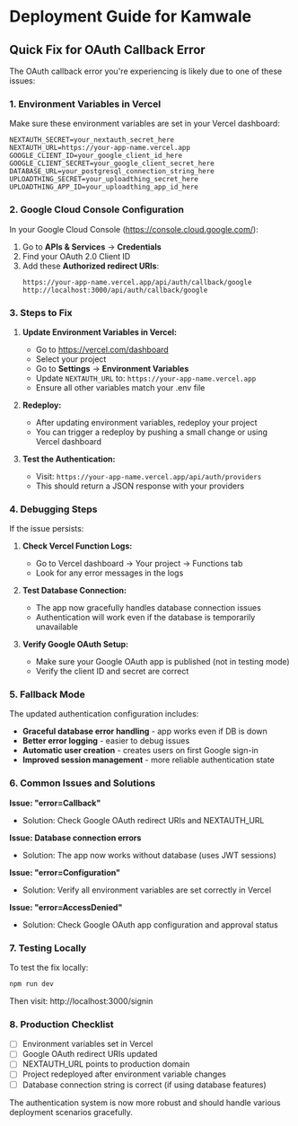 # Deployment Guide for Kamwale

## Quick Fix for OAuth Callback Error

The OAuth callback error you're experiencing is likely due to one of these issues:

### 1. Environment Variables in Vercel

Make sure these environment variables are set in your Vercel dashboard:

```
NEXTAUTH_SECRET=your_nextauth_secret_here
NEXTAUTH_URL=https://your-app-name.vercel.app
GOOGLE_CLIENT_ID=your_google_client_id_here
GOOGLE_CLIENT_SECRET=your_google_client_secret_here
DATABASE_URL=your_postgresql_connection_string_here
UPLOADTHING_SECRET=your_uploadthing_secret_here
UPLOADTHING_APP_ID=your_uploadthing_app_id_here
```

### 2. Google Cloud Console Configuration

In your Google Cloud Console (https://console.cloud.google.com/):

1. Go to **APIs & Services** → **Credentials**
2. Find your OAuth 2.0 Client ID
3. Add these **Authorized redirect URIs**:
   ```
   https://your-app-name.vercel.app/api/auth/callback/google
   http://localhost:3000/api/auth/callback/google
   ```

### 3. Steps to Fix

1. **Update Environment Variables in Vercel:**
   - Go to https://vercel.com/dashboard
   - Select your project
   - Go to **Settings** → **Environment Variables**
   - Update `NEXTAUTH_URL` to: `https://your-app-name.vercel.app`
   - Ensure all other variables match your .env file

2. **Redeploy:**
   - After updating environment variables, redeploy your project
   - You can trigger a redeploy by pushing a small change or using Vercel dashboard

3. **Test the Authentication:**
   - Visit: `https://your-app-name.vercel.app/api/auth/providers`
   - This should return a JSON response with your providers

### 4. Debugging Steps

If the issue persists:

1. **Check Vercel Function Logs:**
   - Go to Vercel dashboard → Your project → Functions tab
   - Look for any error messages in the logs

2. **Test Database Connection:**
   - The app now gracefully handles database connection issues
   - Authentication will work even if the database is temporarily unavailable

3. **Verify Google OAuth Setup:**
   - Make sure your Google OAuth app is published (not in testing mode)
   - Verify the client ID and secret are correct

### 5. Fallback Mode

The updated authentication configuration includes:

- **Graceful database error handling** - app works even if DB is down
- **Better error logging** - easier to debug issues
- **Automatic user creation** - creates users on first Google sign-in
- **Improved session management** - more reliable authentication state

### 6. Common Issues and Solutions

**Issue: "error=Callback"**
- Solution: Check Google OAuth redirect URIs and NEXTAUTH_URL

**Issue: Database connection errors**
- Solution: The app now works without database (uses JWT sessions)

**Issue: "error=Configuration"**
- Solution: Verify all environment variables are set correctly in Vercel

**Issue: "error=AccessDenied"**
- Solution: Check Google OAuth app configuration and approval status

### 7. Testing Locally

To test the fix locally:

```bash
npm run dev
```

Then visit: http://localhost:3000/signin

### 8. Production Checklist

- [ ] Environment variables set in Vercel
- [ ] Google OAuth redirect URIs updated
- [ ] NEXTAUTH_URL points to production domain
- [ ] Project redeployed after environment variable changes
- [ ] Database connection string is correct (if using database features)

The authentication system is now more robust and should handle various deployment scenarios gracefully.
